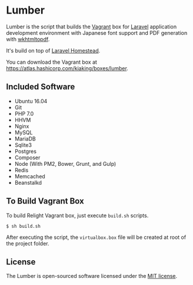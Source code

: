 # Lumber 

Lumber is the script that builds the [Vagrant](https://www.vagrantup.com) box for [Laravel](http://www.phoenixframework.org) application development environment with Japanese font support and PDF generation with [wkhtmltopdf](http://wkhtmltopdf.org).

It's build on top of [Laravel Homestead](https://laravel.com/docs/5.2/homestead).

You can download the Vagrant box at https://atlas.hashicorp.com/kiaking/boxes/lumber.

## Included Software

- Ubuntu 16.04
- Git
- PHP 7.0
- HHVM
- Nginx
- MySQL
- MariaDB
- Sqlite3
- Postgres
- Composer
- Node (With PM2, Bower, Grunt, and Gulp)
- Redis
- Memcached
- Beanstalkd

## To Build Vagrant Box 

To build Relight Vagrant box, just execute `build.sh` scripts.

```shell
$ sh build.sh
```

After executing the script, the `virtualbox.box` file will be created at root of the project folder.

## License

The Lumber is open-sourced software licensed under the [MIT license](LICENSE.md).
